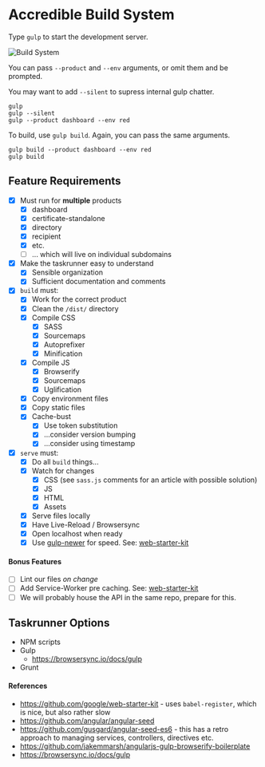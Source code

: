 # Accredible Build System

Type `gulp` to start the development server.

![Build System](https://user-images.githubusercontent.com/46879/29928916-0c6f2b16-8e62-11e7-8b61-1134b34768c7.gif)

You can pass `--product` and `--env` arguments, or omit them and be prompted.

You may want to add `--silent` to supress internal gulp chatter.

```shell
gulp
gulp --silent
gulp --product dashboard --env red
```

To build, use `gulp build`. Again, you can pass the same arguments.

```shell
gulp build --product dashboard --env red
gulp build
```

## Feature Requirements

* [x] Must run for **multiple** products
    * [x] dashboard
    * [x] certificate-standalone
    * [x] directory
    * [x] recipient
    * [x] etc.
    * [ ] ... which will live on individual subdomains
* [x] Make the taskrunner easy to understand
    * [x] Sensible organization
    * [x] Sufficient documentation and comments
* [x] `build` must:
    * [x] Work for the correct product
    * [x] Clean the `/dist/` directory
    * [x] Compile CSS
        * [x] SASS
        * [x] Sourcemaps
        * [x] Autoprefixer
        * [x] Minification
    * [x] Compile JS
        * [x] Browserify
        * [X] Sourcemaps
        * [x] Uglification
    * [x] Copy environment files
    * [x] Copy static files
    * [x] Cache-bust
        * [x] Use token substitution
        * [x] ...consider version bumping
        * [x] ...consider using timestamp
* [x] `serve` must:
    * [x] Do all `build` things...
    * [x] Watch for changes
        * [x] CSS (see `sass.js` comments for an article with possible solution)
        * [x] JS
        * [x] HTML
        * [x] Assets
    * [x] Serve files locally
    * [x] Have Live-Reload / Browsersync
    * [x] Open localhost when ready
    * [x] Use [gulp-newer](https://www.npmjs.com/package/gulp-newer) for speed. See: [web-starter-kit](https://github.com/google/web-starter-kit/blob/master/gulpfile.babel.js)

#### Bonus Features

* [ ] Lint our files _on change_
* [ ] Add Service-Worker pre caching. See: [web-starter-kit](https://github.com/google/web-starter-kit/blob/master/gulpfile.babel.js)
* [ ] We will probably house the API in the same repo, prepare for this.

## Taskrunner Options

* NPM scripts
* Gulp
    * https://browsersync.io/docs/gulp
* Grunt

#### References

* https://github.com/google/web-starter-kit - uses `babel-register`, which is nice, but also rather slow
* https://github.com/angular/angular-seed
* https://github.com/gusgard/angular-seed-es6 - this has a retro approach to managing services, controllers, directives etc.
* https://github.com/jakemmarsh/angularjs-gulp-browserify-boilerplate
* https://browsersync.io/docs/gulp
